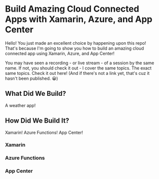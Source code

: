# Build Amazing Cloud Connected Apps with Xamarin, Azure, and App Center

Hello! You just made an excellent choice by happening upon this repo! That's because I'm going to show you how to build an amazing cloud connected app using Xamarin, Azure, and App Center!

You may have seen a recording - or live stream - of a session by the same name. If not, you should check it out - I cover the same topics. The exact same topics. Check it out here! (And if there's not a link yet, that's cuz it hasn't been published. 😀)

## What Did We Build?

A weather app!

## How Did We Build It?

Xamarin! Azure Functions! App Center!

### Xamarin

### Azure Functions

### App Center
